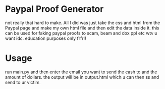 # Paypal Proof Generator

not really that hard to make. All I did was just take the css and html from the Paypal page and make my own html file and then edit the data inside it. this can be used for faking paypal proofs to scam, beam and dox ppl etc wtv u want idc. education purposes only frfr!!

# Usage
run main.py and then enter the email you want to send the cash to and the amount of dollars. the output will be in output.html which u can then ss and send to ur victim.
